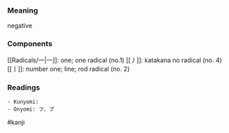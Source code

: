 ### Meaning

negative

### Components

[[Radicals/一|一]]: one; one radical (no.1) [[丿]]: katakana no radical (no. 4) [[丨]]: number one; line; rod radical (no. 2)

### Readings

```
- Kunyomi: 
- Onyomi: フ、ブ
```

#kanji